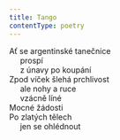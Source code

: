 ```yaml
---
title: Tango
contentType: poetry
---
```


<section>

Ať se argentinské tanečnice  
     prospí  
     z únavy po koupání  
Zpod víček šlehá prchlivost  
     ale nohy a ruce  
     vzácně líné  
Mocné žádosti  
Po zlatých tělech  
     jen se ohlédnout

</section>
